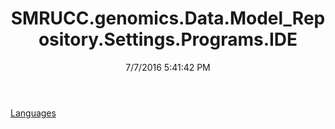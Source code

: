 ﻿---
title: SMRUCC.genomics.Data.Model_Repository.Settings.Programs.IDE
date: 7/7/2016 5:41:42 PM
---

[Languages](T-SMRUCC.genomics.Data.Model_Repository.Settings.Programs.IDE.Languages.html)
